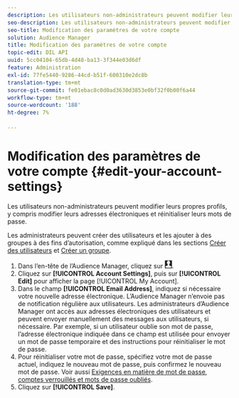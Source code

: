 ```yaml
---
description: Les utilisateurs non-administrateurs peuvent modifier leurs propres profils, y compris modifier leurs adresses électroniques et réinitialiser leurs mots de passe.
seo-description: Les utilisateurs non-administrateurs peuvent modifier leurs propres profils, y compris modifier leurs adresses électroniques et réinitialiser leurs mots de passe.
seo-title: Modification des paramètres de votre compte
solution: Audience Manager
title: Modification des paramètres de votre compte
topic-edit: DIL API
uuid: 5cc04104-65db-4d48-ba13-3f344e03d6df
feature: Administration
exl-id: 77fe5440-9286-44cd-b51f-600310e2dc8b
translation-type: tm+mt
source-git-commit: fe01ebac8c0d0ad3630d3853e0bf32f0b00f6a44
workflow-type: tm+mt
source-wordcount: '188'
ht-degree: 7%

---
```


# Modification des paramètres de votre compte {#edit-your-account-settings}

Les utilisateurs non-administrateurs peuvent modifier leurs propres profils, y compris modifier leurs adresses électroniques et réinitialiser leurs mots de passe.

<!-- t_edit_account_settings.xml -->

Les administrateurs peuvent créer des utilisateurs et les ajouter à des groupes à des fins d’autorisation, comme expliqué dans les sections [Créer des utilisateurs](../../features/administration/administration-overview.md#create-users) et [Créer un groupe](../../features/administration/administration-overview.md#create-group).

1. Dans l’en-tête de l’Audience Manager, cliquez sur ![](assets/icon_profile.png).
1. Cliquez sur **[!UICONTROL Account Settings]**, puis sur **[!UICONTROL Edit]** pour afficher la page [!UICONTROL My Account].
1. Dans le champ **[!UICONTROL Email Address]**, indiquez si nécessaire votre nouvelle adresse électronique. L’Audience Manager n’envoie pas de notification régulière aux utilisateurs. Les administrateurs d’Audience Manager ont accès aux adresses électroniques des utilisateurs et peuvent envoyer manuellement des messages aux utilisateurs, si nécessaire. Par exemple, si un utilisateur oublie son mot de passe, l’adresse électronique indiquée dans ce champ est utilisée pour envoyer un mot de passe temporaire et des instructions pour réinitialiser le mot de passe.
1. Pour réinitialiser votre mot de passe, spécifiez votre mot de passe actuel, indiquez le nouveau mot de passe, puis confirmez le nouveau mot de passe.
Voir aussi [Exigences en matière de mot de passe, comptes verrouillés et mots de passe oubliés](../../reference/password-requirements.md).
1. Cliquez sur **[!UICONTROL Save]**.
